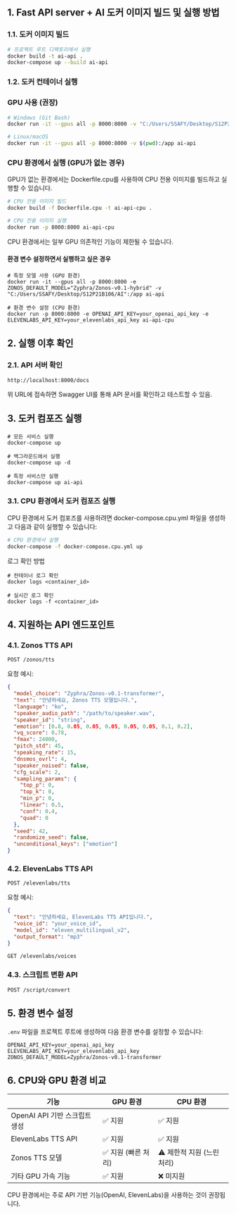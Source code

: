 ## 1. Fast API server + AI 도커 이미지 빌드 및 실행 방법

### 1.1. 도커 이미지 빌드

```bash
# 프로젝트 루트 디렉토리에서 실행
docker build -t ai-api .
docker-compose up --build ai-api
```

### 1.2. 도커 컨테이너 실행

### GPU 사용 (권장)

```bash
# Windows (Git Bash)
docker run -it --gpus all -p 8000:8000 -v "C:/Users/SSAFY/Desktop/S12P21B106/AI":/app ai-api

# Linux/macOS
docker run -it --gpus all -p 8000:8000 -v $(pwd):/app ai-api
```

### CPU 환경에서 실행 (GPU가 없는 경우)

GPU가 없는 환경에서는 Dockerfile.cpu를 사용하여 CPU 전용 이미지를 빌드하고 실행할 수 있습니다.

```bash
# CPU 전용 이미지 빌드
docker build -f Dockerfile.cpu -t ai-api-cpu .

# CPU 전용 이미지 실행
docker run -p 8000:8000 ai-api-cpu
```

CPU 환경에서는 일부 GPU 의존적인 기능이 제한될 수 있습니다.

#### 환경 변수 설정하면서 실행하고 싶은 경우

```
# 특정 모델 사용 (GPU 환경)
docker run -it --gpus all -p 8000:8000 -e ZONOS_DEFAULT_MODEL="Zyphra/Zonos-v0.1-hybrid" -v "C:/Users/SSAFY/Desktop/S12P21B106/AI":/app ai-api

# 환경 변수 설정 (CPU 환경)
docker run -p 8000:8000 -e OPENAI_API_KEY=your_openai_api_key -e ELEVENLABS_API_KEY=your_elevenlabs_api_key ai-api-cpu
```

## 2. 실행 이후 확인

### 2.1. API 서버 확인

```
http://localhost:8000/docs
```

위 URL에 접속하면 Swagger UI를 통해 API 문서를 확인하고 테스트할 수 있음.

## 3. 도커 컴포즈 실행

```
# 모든 서비스 실행
docker-compose up

# 백그라운드에서 실행
docker-compose up -d

# 특정 서비스만 실행
docker-compose up ai-api
```

### 3.1. CPU 환경에서 도커 컴포즈 실행

CPU 환경에서 도커 컴포즈를 사용하려면 docker-compose.cpu.yml 파일을 생성하고 다음과 같이 실행할 수 있습니다:

```bash
# CPU 환경에서 실행
docker-compose -f docker-compose.cpu.yml up
```

로그 확인 방법

```
# 컨테이너 로그 확인
docker logs <container_id>

# 실시간 로그 확인
docker logs -f <container_id>
```

## 4. 지원하는 API 엔드포인트

### 4.1. Zonos TTS API

```
POST /zonos/tts
```

요청 예시:

```json
{
  "model_choice": "Zyphra/Zonos-v0.1-transformer",
  "text": "안녕하세요, Zonos TTS 모델입니다.",
  "language": "ko",
  "speaker_audio_path": "/path/to/speaker.wav",
  "speaker_id": "string",
  "emotion": [0.8, 0.05, 0.05, 0.05, 0.05, 0.05, 0.1, 0.2],
  "vq_score": 0.78,
  "fmax": 24000,
  "pitch_std": 45,
  "speaking_rate": 15,
  "dnsmos_ovrl": 4,
  "speaker_noised": false,
  "cfg_scale": 2,
  "sampling_params": {
    "top_p": 0,
    "top_k": 0,
    "min_p": 0,
    "linear": 0.5,
    "conf": 0.4,
    "quad": 0
  },
  "seed": 42,
  "randomize_seed": false,
  "unconditional_keys": ["emotion"]
}
```

### 4.2. ElevenLabs TTS API

```
POST /elevenlabs/tts
```

요청 예시:

```json
{
  "text": "안녕하세요, ElevenLabs TTS API입니다.",
  "voice_id": "your_voice_id",
  "model_id": "eleven_multilingual_v2",
  "output_format": "mp3"
}
```

```
GET /elevenlabs/voices
```

### 4.3. 스크립트 변환 API

```
POST /script/convert
```

## 5. 환경 변수 설정

`.env` 파일을 프로젝트 루트에 생성하여 다음 환경 변수를 설정할 수 있습니다:

```
OPENAI_API_KEY=your_openai_api_key
ELEVENLABS_API_KEY=your_elevenlabs_api_key
ZONOS_DEFAULT_MODEL=Zyphra/Zonos-v0.1-transformer
```

## 6. CPU와 GPU 환경 비교

| 기능 | GPU 환경 | CPU 환경 |
|------|---------|---------|
| OpenAI API 기반 스크립트 생성 | ✅ 지원 | ✅ 지원 |
| ElevenLabs TTS API | ✅ 지원 | ✅ 지원 |
| Zonos TTS 모델 | ✅ 지원 (빠른 처리) | ⚠️ 제한적 지원 (느린 처리) |
| 기타 GPU 가속 기능 | ✅ 지원 | ❌ 미지원 |

CPU 환경에서는 주로 API 기반 기능(OpenAI, ElevenLabs)을 사용하는 것이 권장됩니다.
